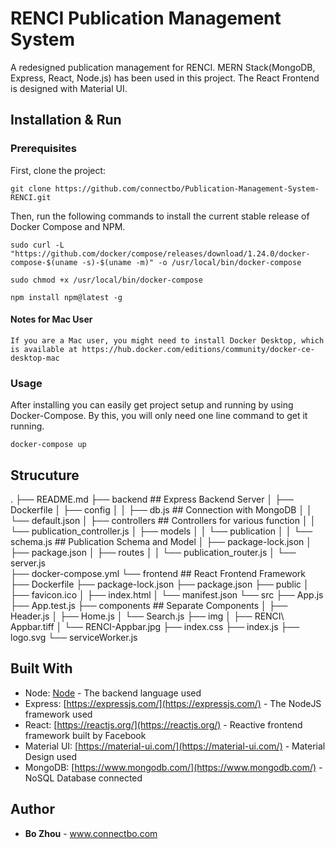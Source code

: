# RENCI Publication Management System

A redesigned publication management for RENCI. MERN Stack(MongoDB, Express, React, Node.js) has been used in this project. The React Frontend is designed with Material UI.

## Installation & Run

### Prerequisites



First, clone the project:
```
git clone https://github.com/connectbo/Publication-Management-System-RENCI.git
```

Then, run the following commands to install the current stable release of Docker Compose and NPM.

```
sudo curl -L "https://github.com/docker/compose/releases/download/1.24.0/docker-compose-$(uname -s)-$(uname -m)" -o /usr/local/bin/docker-compose
```

```
sudo chmod +x /usr/local/bin/docker-compose
```

```
npm install npm@latest -g
```

#### Notes for Mac User
    If you are a Mac user, you might need to install Docker Desktop, which is available at https://hub.docker.com/editions/community/docker-ce-desktop-mac

### Usage
After installing you can easily get project setup and running by using Docker-Compose. By this, you will only need one line command to get it running.

```
docker-compose up
```


## Strucuture

.
├── README.md
├── backend                                                 ## Express Backend Server
│   ├── Dockerfile
│   ├── config
│   │   ├── db.js                                           ## Connection with MongoDB
│   │   └── default.json
│   ├── controllers                                         ## Controllers for various function
│   │   └── publication_controller.js
│   ├── models
│   │   └── publication
│   │       └── schema.js                                   ## Publication Schema and Model
│   ├── package-lock.json
│   ├── package.json
│   ├── routes
│   │   └── publication_router.js
│   └── server.js                                           
├── docker-compose.yml
└── frontend                                                ## React Frontend Framework
    ├── Dockerfile
    ├── package-lock.json
    ├── package.json
    ├── public
    │   ├── favicon.ico
    │   ├── index.html
    │   └── manifest.json
    └── src
        ├── App.js
        ├── App.test.js
        ├── components                                      ## Separate Components
        │   ├── Header.js
        │   ├── Home.js
        │   └── Search.js
        ├── img
        │   ├── RENCI\ Appbar.tiff
        │   └── RENCI-Appbar.jpg
        ├── index.css
        ├── index.js
        ├── logo.svg
        └── serviceWorker.js

## Built With

- Node: [Node](https://nodejs.org/) - The backend language used
- Express: [https://expressjs.com/](https://expressjs.com/) - The NodeJS framework used
- React: [https://reactjs.org/](https://reactjs.org/) - Reactive frontend framework built by Facebook
- Material UI: [https://material-ui.com/](https://material-ui.com/) - Material Design used
- MongoDB: [https://www.mongodb.com/](https://www.mongodb.com/) - NoSQL Database connected

## Author

* **Bo Zhou** - www.connectbo.com
